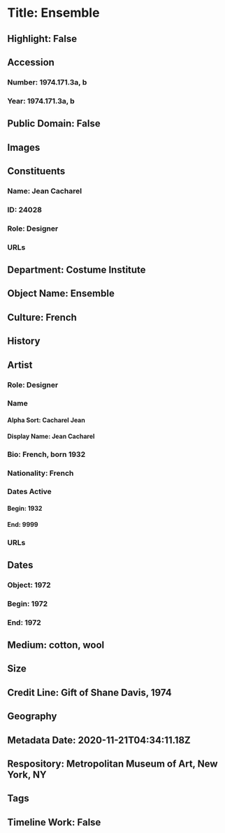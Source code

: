 # Title: Ensemble
## Highlight: False
## Accession
### Number: 1974.171.3a, b
### Year: 1974.171.3a, b
## Public Domain: False
## Images
## Constituents
### Name: Jean Cacharel
### ID: 24028
### Role: Designer
### URLs
## Department: Costume Institute
## Object Name: Ensemble
## Culture: French
## History
## Artist
### Role: Designer
### Name
#### Alpha Sort: Cacharel Jean
#### Display Name: Jean Cacharel
### Bio: French, born 1932
### Nationality: French
### Dates Active
#### Begin: 1932
#### End: 9999
### URLs
## Dates
### Object: 1972
### Begin: 1972
### End: 1972
## Medium: cotton, wool
## Size
## Credit Line: Gift of Shane Davis, 1974
## Geography
## Metadata Date: 2020-11-21T04:34:11.18Z
## Respository: Metropolitan Museum of Art, New York, NY
## Tags
## Timeline Work: False